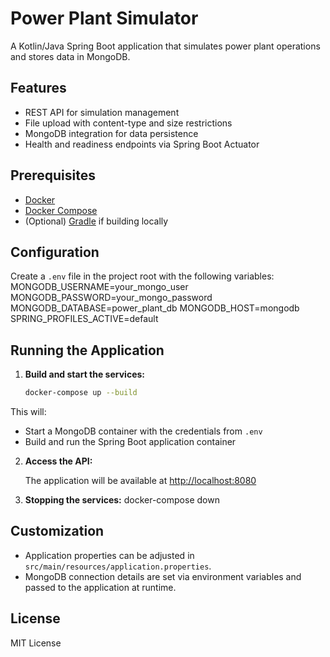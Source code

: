 # Power Plant Simulator

A Kotlin/Java Spring Boot application that simulates power plant operations and stores data in MongoDB.

## Features

- REST API for simulation management
- File upload with content-type and size restrictions
- MongoDB integration for data persistence
- Health and readiness endpoints via Spring Boot Actuator

## Prerequisites

- [Docker](https://www.docker.com/get-started)
- [Docker Compose](https://docs.docker.com/compose/)
- (Optional) [Gradle](https://gradle.org/) if building locally

## Configuration

Create a `.env` file in the project root with the following variables:
MONGODB_USERNAME=your_mongo_user 
MONGODB_PASSWORD=your_mongo_password 
MONGODB_DATABASE=power_plant_db 
MONGODB_HOST=mongodb 
SPRING_PROFILES_ACTIVE=default

## Running the Application

1. **Build and start the services:**

   ```bash
   docker-compose up --build
   ```
This will:
- Start a MongoDB container with the credentials from `.env`
- Build and run the Spring Boot application container

2. **Access the API:**

   The application will be available at [http://localhost:8080](http://localhost:8080)

3. **Stopping the services:**
   docker-compose down

## Customization

- Application properties can be adjusted in `src/main/resources/application.properties`.
- MongoDB connection details are set via environment variables and passed to the application at runtime.

## License

MIT License